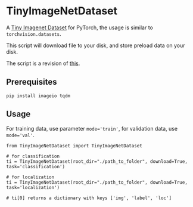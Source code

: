 # TinyImageNetDataset
A [Tiny Imagenet Dataset](http://cs231n.stanford.edu/reports/2017/pdfs/930.pdf) for PyTorch, the usage is similar to ```torchvision.datasets```.

This script will download file to your disk, and store preload data on your disk.

The script is a revision of [this](https://gist.github.com/z-a-f/b862013c0dc2b540cf96a123a6766e54).

## Prerequisites
```
pip install imageio tqdm
```

## Usage
For training data, use parameter ```mode='train'```, for validation data, use ```mode='val'```.

```
from TinyImageNetDataset import TinyImageNetDataset

# for classification
ti = TinyImageNetDataset(root_dir="./path_to_folder", download=True, task='classification')

# for localization
ti = TinyImageNetDataset(root_dir="./path_to_folder", download=True, task='localization')

# ti[0] returns a dictionary with keys ['img', 'label', 'loc']
```
